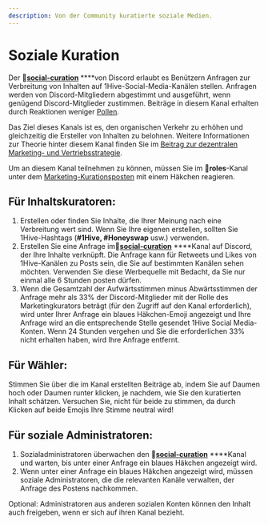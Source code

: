 ```yaml
---
description: Von der Community kuratierte soziale Medien.
---
```


# Soziale Kuration

Der 🐝[**social-curation**](https://discord.gg/wKM3NnFfsS) ****von Discord erlaubt es Benützern Anfragen zur Verbreitung von Inhalten auf 1Hive-Social-Media-Kanälen stellen. Anfragen werden von Discord-Mitgliedern abgestimmt und ausgeführt, wenn genügend Discord-Mitglieder zustimmen. Beiträge in diesem Kanal erhalten durch Reaktionen weniger [Pollen](../pollen.md).

Das Ziel dieses Kanals ist es, den organischen Verkehr zu erhöhen und gleichzeitig die Ersteller von Inhalten zu belohnen. Weitere Informationen zur Theorie hinter diesem Kanal finden Sie im [Beitrag zur dezentralen Marketing- und Vertriebsstrategie](%20https://forum.1hive.org/t/decentralized-marketing-and-sales-strategy-for-1hive-buzz/1400).

Um an diesem Kanal teilnehmen zu können, müssen Sie im 🧚**roles**-Kanal unter dem [Marketing-Kurationsposten](%20https://discord.com/channels/698287700834517064/774020443727462410/796880461410336798) mit einem Häkchen reagieren. 

## Für Inhaltskuratoren:

1. Erstellen oder finden Sie Inhalte, die Ihrer Meinung nach eine Verbreitung wert sind. Wenn Sie Ihre eigenen erstellen, sollten Sie 1Hive-Hashtags \(**\#1Hive, \#Honeyswap** usw.\) verwenden.
2. Erstellen Sie eine Anfrage im🐝[**social-curation**](https://discord.gg/wKM3NnFfsS) ****Kanal auf Discord, der Ihre Inhalte verknüpft. Die Anfrage kann für Retweets und Likes von 1Hive-Kanälen zu Posts sein, die Sie auf bestimmten Kanälen sehen möchten. Verwenden Sie diese Werbequelle mit Bedacht, da Sie nur einmal alle 6 Stunden posten dürfen.
3. Wenn die Gesamtzahl der Aufwärtsstimmen minus Abwärtsstimmen der Anfrage mehr als 33% der Discord-Mitglieder mit der Rolle des Marketingkurators beträgt \(für den Zugriff auf den Kanal erforderlich\), wird unter Ihrer Anfrage ein blaues Häkchen-Emoji angezeigt und Ihre Anfrage wird an die entsprechende Stelle gesendet 1Hive Social Media-Konten. Wenn 24 Stunden vergehen und Sie die erforderlichen 33% nicht erhalten haben, wird Ihre Anfrage entfernt.

## Für Wähler:

Stimmen Sie über die im Kanal erstellten Beiträge ab, indem Sie auf Daumen hoch oder Daumen runter klicken, je nachdem, wie Sie den kuratierten Inhalt schätzen. Versuchen Sie, nicht für beide zu stimmen, da durch Klicken auf beide Emojis Ihre Stimme neutral wird!

## Für soziale Administratoren:

1. Sozialadministratoren überwachen den 🐝[**social-curation**](https://discord.gg/wKM3NnFfsS) ****Kanal und warten, bis unter einer Anfrage ein blaues Häkchen angezeigt wird.
2. Wenn unter einer Anfrage ein blaues Häkchen angezeigt wird, müssen soziale Administratoren, die die relevanten Kanäle verwalten, der Anfrage des Postens nachkommen.

Optional: Administratoren aus anderen sozialen Konten können den Inhalt auch freigeben, wenn er sich auf ihren Kanal bezieht.


